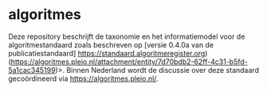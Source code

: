 # algoritmes
Deze repository beschrijft de taxonomie en het informatiemodel voor de algoritmestandaard zoals beschreven op [versie 0.4.0a van de publicatiestandaard] https://standaard.algoritmeregister.org)(https://algoritmes.pleio.nl/attachment/entity/7d70bdb2-62ff-4c31-b5fd-5a1cac345199)>. Binnen Nederland wordt de discussie over deze standaard gecoördineerd via <https://algoritmes.pleio.nl/>. 
